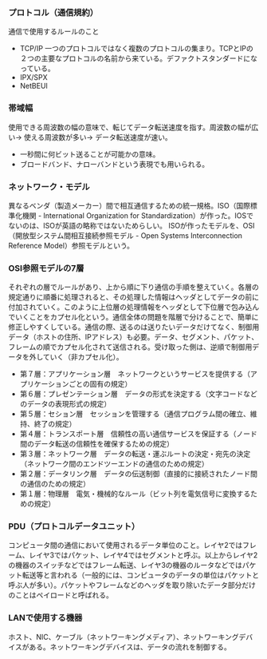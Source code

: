 ### プロトコル（通信規約）
通信で使用するルールのこと
- TCP/IP
一つのプロトコルではなく複数のプロトコルの集まり。TCPとIPの２つの主要なプロトコルの名前から来ている。デファクトスタンダードになっている。
- IPX/SPX
- NetBEUI
### 帯域幅
使用できる周波数の幅の意味で、転じてデータ転送速度を指す。周波数の幅が広い-> 使える周波数が多い-> データ転送速度が速い。
- 一秒間に何ビット送ることが可能かの意味。
- ブロードバンド、ナローバンドという表現でも用いられる。
### ネットワーク・モデル
異なるベンダ（製造メーカー）間で相互通信するための統一規格。ISO（国際標準化機関 - International Organization for Standardization）が作った。IOSでないのは、ISOが英語の略称ではないためらしい。
ISOが作ったモデルを、OSI（開放型システム間相互接続参照モデル - Open Systems Interconnection Reference Model）参照モデルという。
### OSI参照モデルの7層
それぞれの層でルールがあり、上から順に下り通信の手順を整えていく。各層の規定通りに順番に処理されると、その処理した情報はヘッダとしてデータの前に付加されていく。このように上位層の処理情報をヘッダとして下位層で包み込んでいくことをカプセル化という。通信全体の問題を階層で分けることで、簡単に修正しやすくしている。通信の際、送るのは送りたいデータだけてなく、制御用データ（ホストの住所、IPアドレス）も必要。データ、セグメント、パケット、フレームの順でカプセル化されて送信される。受け取った側は、逆順で制御用データを外していく（非カプセル化）。
- 第７層：アプリケーション層　ネットワークというサービスを提供する（アプリケーションごとの固有の規定）
- 第６層：プレゼンテーション層　データの形式を決定する（文字コードなどのデータの表現形式の規定）
- 第５層：セション層　セッションを管理する（通信プログラム間の確立、維持、終了の規定）
- 第４層：トランスポート層　信頼性の高い通信サービスを保証する（ノード間のデータ転送の信頼性を確保するための規定）
- 第３層：ネットワーク層　データの転送・運ぶルートの決定・宛先の決定（ネットワーク間のエンドツーエンドの通信のための規定）
- 第２層：データリンク層　データの伝送制御（直接的に接続されたノード間の通信のための規定）
- 第１層：物理層　電気・機械的なルール（ビット列を電気信号に変換するための規定）
### PDU（プロトコルデータユニット）
コンピュータ間の通信において使用されるデータ単位のこと。レイヤ2ではフレーム、レイヤ3ではパケット、レイヤ4ではセグメントと呼ぶ。以上からレイヤ2の機器のスイッチなどではフレーム転送、レイヤ3の機器のルータなどではパケット転送等と言われる（一般的には、コンピュータのデータの単位はパケットと呼ぶ人が多い）。パケットやフレームなどのヘッダを取り除いたデータ部分だけのことはペイロードと呼ばれる。
### LANで使用する機器
ホスト、NIC、ケーブル（ネットワーキングメディア）、ネットワーキングデバイスがある。ネットワーキングデバイスは、データの流れを制御する。
